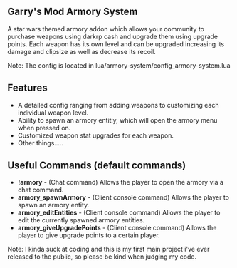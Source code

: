 ## Garry's Mod Armory System
A star wars themed armory addon which allows your community to purchase weapons using darkrp cash and upgrade them using upgrade points. Each weapon has its own level and can be upgraded increasing its damage and clipsize as well as decrease its recoil.

Note: The config is located in lua/armory-system/config_armory-system.lua

## Features
* A detailed config ranging from adding weapons to customizing each individual weapon level.
* Ability to spawn an armory entitiy, which will open the armory menu when pressed on.
* Customized weapon stat upgrades for each weapon.
* Other things.....

## Useful Commands (default commands)
* **!armory** - (Chat command) Allows the player to open the armory via a chat command.
* **armory_spawnArmory** - (Client console command) Allows the player to spawn an armory entity.
* **armory_editEntities** - (Client console command) Allows the player to edit the currently spawned armory entities.
* **armory_giveUpgradePoints** - (Client console command) Allows the player to give upgrade points to a certain player.

Note: I kinda suck at coding and this is my first main project i've ever released to the public, so please be kind when judging my code.